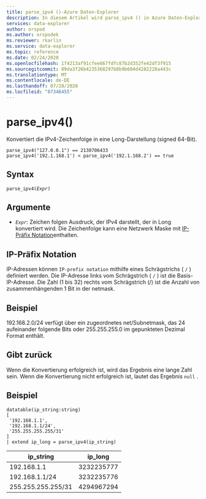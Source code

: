 ```yaml
---
title: parse_ipv4 ()-Azure Daten-Explorer
description: In diesem Artikel wird parse_ipv4 () in Azure Daten-Explorer beschrieben.
services: data-explorer
author: orspod
ms.author: orspodek
ms.reviewer: rkarlin
ms.service: data-explorer
ms.topic: reference
ms.date: 02/24/2020
ms.openlocfilehash: 1f4213af91cfee667fdfc87b2d352fe42df3f915
ms.sourcegitcommit: 09da3f26b4235368297b8b9b604d4282228a443c
ms.translationtype: MT
ms.contentlocale: de-DE
ms.lasthandoff: 07/28/2020
ms.locfileid: "87346455"
---
```

# <a name="parse_ipv4"></a>parse_ipv4()

Konvertiert die IPv4-Zeichenfolge in eine Long-Darstellung (signed 64-Bit).

```kusto
parse_ipv4("127.0.0.1") == 2130706433
parse_ipv4('192.1.168.1') < parse_ipv4('192.1.168.2') == true
```

## <a name="syntax"></a>Syntax

`parse_ipv4(`*`Expr`*`)`

## <a name="arguments"></a>Argumente

* *`Expr`*: Zeichen folgen Ausdruck, der IPv4 darstellt, der in Long konvertiert wird. Die Zeichenfolge kann eine Netzwerk Maske mit [IP-Präfix Notation](#ip-prefix-notation)enthalten.

## <a name="ip-prefix-notation"></a>IP-Präfix Notation

IP-Adressen können `IP-prefix notation` mithilfe eines Schrägstrichs ( `/` ) definiert werden.
Die IP-Adresse links vom Schrägstrich ( `/` ) ist die Basis-IP-Adresse. Die Zahl (1 bis 32) rechts vom Schrägstrich (/) ist die Anzahl von zusammenhängenden 1 Bit in der netmask.

## <a name="example"></a>Beispiel

192.168.2.0/24 verfügt über ein zugeordnetes net/Subnetmask, das 24 aufeinander folgende Bits oder 255.255.255.0 im gepunkteten Dezimal Format enthält.

## <a name="returns"></a>Gibt zurück

Wenn die Konvertierung erfolgreich ist, wird das Ergebnis eine lange Zahl sein.
Wenn die Konvertierung nicht erfolgreich ist, lautet das Ergebnis `null` .
 
## <a name="example"></a>Beispiel

<!-- csl: https://help.kusto.windows.net/Samples -->
```kusto
datatable(ip_string:string)
[
 '192.168.1.1',
 '192.168.1.1/24',
 '255.255.255.255/31'
]
| extend ip_long = parse_ipv4(ip_string)
```

|ip_string|ip_long|
|---|---|
|192.168.1.1|3232235777|
|192.168.1.1/24|3232235776|
|255.255.255.255/31|4294967294|
